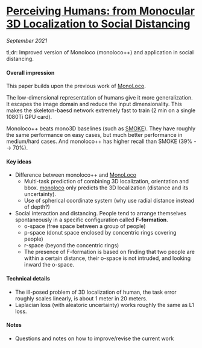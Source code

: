 # [Perceiving Humans: from Monocular 3D Localization to Social Distancing](https://arxiv.org/abs/2009.00984)

_September 2021_

tl;dr: Improved version of Monoloco (monoloco++) and application in social distancing.

#### Overall impression
This paper builds upon the previous work of [MonoLoco](monoloco.md).

The low-dimensional representation of humans give it more generalization. It escapes the image domain and reduce the input dimensionality. This makes the skeleton-baesd network extremely fast to train (2 min on a single 1080Ti GPU card).

Monoloco++ beats mono3D baselines (such as [SMOKE](smoke.md)). They have roughly the same performance on easy cases, but much better performance in medium/hard cases. And monoloco++ has higher recall than SMOKE (39% --> 70%).

#### Key ideas
- Difference between monoloco++ and [MonoLoco](monoloco.md)
	- Multi-task prediction of combining 3D localization, orientation and bbox. [monoloco](monoloco.md) only predicts the 3D localization (distance and its uncertainty).
	- Use of spherical coordinate system (why use radial distance instead of depth?)
- Social interaction and distancing. People tend to arrange themselves spontaneously in a specific configuration called **F-formation**.
	- o-space (free space between a group of people)
	- p-space (donut space enclosed by concentric rings covering people)
	- r-space (beyond the concentric rings)
	- The presence of F-formation is based on finding that two people are within a certain distance, their o-space is not intruded, and looking inward the o-space.

#### Technical details
- The ill-posed problem of 3D localization of human, the task error roughly scales linearly, is about 1 meter in 20 meters.
- Laplacian loss (with aleatoric uncertainty) works roughly the same as L1 loss.

#### Notes
- Questions and notes on how to improve/revise the current work  

